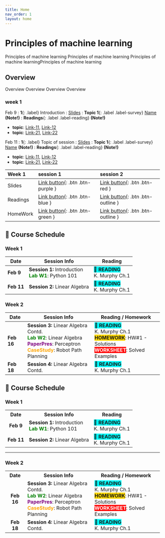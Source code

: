 ```yaml
---
title: Home
nav_order: 1
layout: home
---
```


# Principles of machine learning
Principles of machine learning Principles of machine learning Principles of machine learningPrinciples of machine learning

## Overview
 Overview Overview Overview Overview

### week 1
Feb 9
: **1**{: .label} Introduction
  : [Slides](assets/slides/jan7.pdf)
: **Topic 1**{: .label .label-survey} [Name](https://just-the-docs.com) **(Note!)**
: **Readings**{: .label .label-reading} **(Note!)**
  * **topic**: [Link-11](https://just-the-docs.com), [Link-12](https://just-the-docs.com)
  * **topic**: [Link-21](https://just-the-docs.com), [Link-22](https://just-the-docs.com)

Feb 11
: **1**{: .label} Topic of session
  : [Slides](assets/slides/jan7.pdf)
: **Topic 1**{: .label .label-survey} [Name](https://just-the-docs.com) **(Note!)**
: **Readings**{: .label .label-reading} **(Note!)**
  * **topic**: [Link-11](https://just-the-docs.com), [Link-12](https://just-the-docs.com)
  * **topic**: [Link-21](https://just-the-docs.com), [Link-22](https://just-the-docs.com)





| Week 1        | session 1          | session 2 |
|:-------------|:------------------|:------|
| Slides           | [Link button](https://just-the-docs.com){: .btn .btn-purple } | [Link button](https://just-the-docs.com){: .btn .btn-red }  |
| Readings | [Link button](https://just-the-docs.com){: .btn .btn-blue }   | [Link button](https://just-the-docs.com){: .btn .btn-outline }  |
| HomeWork           | [Link button](https://just-the-docs.com){: .btn .btn-green }      | [Link button](https://just-the-docs.com){: .btn .btn-outline }   |


## 📅 Course Schedule

### Week 1

| Date     | Session Info                         | Reading              |
|----------|--------------------------------------|----------------------|
| **Feb 9**  | **Session 1:** Introduction <br> <span style="color:green;"><strong>Lab W1</strong></span>: Python 101 | <span style="background-color:cyan;">📘 <strong>READING</strong></span> <br> K. Murphy Ch.1 |
| **Feb 11** | **Session 2:** Linear Algebra       | <span style="background-color:cyan;">📘 <strong>READING</strong></span> <br> K. Murphy Ch.1 |

### Week 2

| Date     | Session Info                                                                                       | Reading / Homework                         |
|----------|----------------------------------------------------------------------------------------------------|--------------------------------------------|
| **Feb 16** | **Session 3:** Linear Algebra Contd. <br> <span style="color:green;"><strong>Lab W2</strong></span>: Linear Algebra <br> <span style="color:purple;"><strong>PaperPres</strong></span>: Perceptron <br> <span style="color:orange;"><strong>CaseStudy</strong></span>: Robot Path Planning | <span style="background-color:cyan;">📘 <strong>READING</strong></span><br>K. Murphy Ch.1<br><span style="background-color:gold;"><strong>HOMEWORK</strong></span>: HW#1 - Solutions <br><span style="background-color:red; color:white;"><strong>WORKSHEET</strong></span>: Solved Examples |
| **Feb 18** | **Session 4:** Linear Algebra Contd.                                                              | <span style="background-color:cyan;">📘 <strong>READING</strong></span> <br> K. Murphy Ch.1 |



## 📅 Course Schedule

### Week 1

<table>
  <tr>
    <th>Date</th>
    <th>Session Info</th>
    <th>Reading</th>
  </tr>
  <tr>
    <td style="text-align:center;"><strong>Feb 9</strong></td>
    <td><strong>Session 1:</strong> Introduction <br> <span style="color:green;"><strong>Lab W1</strong></span>: Python 101</td>
    <td><span style="background-color:cyan;">📘 <strong>READING</strong></span><br> K. Murphy Ch.1</td>
  </tr>
  <tr>
    <td style="text-align:center;"><strong>Feb 11</strong></td>
    <td><strong>Session 2:</strong> Linear Algebra</td>
    <td><span style="background-color:cyan;">📘 <strong>READING</strong></span><br> K. Murphy Ch.1</td>
  </tr>
</table>

---

### Week 2

<table>
  <tr>
    <th>Date</th>
    <th>Session Info</th>
    <th>Reading / Homework</th>
  </tr>
  <tr>
    <td style="text-align:center;"><strong>Feb 16</strong></td>
    <td>
      <strong>Session 3:</strong> Linear Algebra Contd. <br>
      <span style="color:green;"><strong>Lab W2</strong></span>: Linear Algebra <br>
      <span style="color:purple;"><strong>PaperPres</strong></span>: Perceptron <br>
      <span style="color:orange;"><strong>CaseStudy</strong></span>: Robot Path Planning
    </td>
    <td>
      <span style="background-color:cyan;">📘 <strong>READING</strong></span><br>
      K. Murphy Ch.1 <br>
      <span style="background-color:gold;"><strong>HOMEWORK</strong></span>: HW#1 - Solutions <br>
      <span style="background-color:red; color:white;"><strong>WORKSHEET</strong></span>: Solved Examples
    </td>
  </tr>
  <tr>
    <td style="text-align:center;"><strong>Feb 18</strong></td>
    <td><strong>Session 4:</strong> Linear Algebra Contd.</td>
    <td><span style="background-color:cyan;">📘 <strong>READING</strong></span><br> K. Murphy Ch.1</td>
  </tr>
</table>
